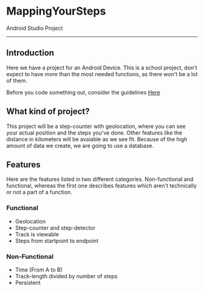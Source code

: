 # MappingYourSteps
Android Studio Project

-------------------------
## Introduction 
Here we have a project for an Android Device. This is a school project, don't expect to have more than the most needed functions, as there won't be a lot of them. 

Before you code something out, consider the guidelines [Here](CONTRIBUTION.md)

## What kind of project?
This project will be a step-counter with geolocation, where you can see your actual position and the steps you've done. Other features like the distance in kilometers will be avaiable as we see fit. Because of the high amount of data we create, we are going to use a database. 

## Features
Here are the features listed in two different categories. Non-functional and functional, whereas the first one describes features which aren't technically or not a part of a function. 

### Functional
- Geolocation
- Step-counter and step-detector
- Track is viewable 
- Steps from startpoint to endpoint

### Non-Functional
- Time (From A to B)
- Track-length divided by number of steps
- Persistent
